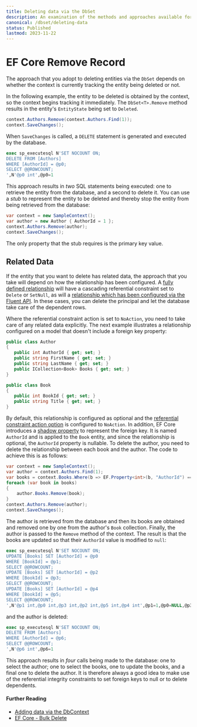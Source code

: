 ```yaml
---
title: Deleting data via the DbSet
description: An examination of the methods and approaches available for deleting data via the Entity Framework Core DbSet API 
canonical: /dbset/deleting-data
status: Published
lastmod: 2023-11-22
---
```


# EF Core Remove Record

The approach that you adopt to deleting entities via the `DbSet` depends on whether the context is currently tracking the entity being deleted or not. 

In the following example, the entity to be deleted is obtained by the context, so the context begins tracking it immediately. The `DbSet<T>.Remove` method results in the entity's `EntityState` being set to `Deleted`. 

```csharp
context.Authors.Remove(context.Authors.Find(1));
context.SaveChanges();
```

When `SaveChanges` is called, a `DELETE` statement is generated and executed by the database.

```sql
exec sp_executesql N'SET NOCOUNT ON;
DELETE FROM [Authors]
WHERE [AuthorId] = @p0;
SELECT @@ROWCOUNT;
',N'@p0 int',@p0=1
```

This approach results in _two_ SQL statements being executed: one to retrieve the entity from the database, and a second to delete it. You can use a _stub_ to represent the entity to be deleted and thereby stop the entity from being retrieved from the database:

```csharp
var context = new SampleContext();
var author = new Author { AuthorId = 1 };
context.Authors.Remove(author);
context.SaveChanges();
```

The only property that the stub requires is the primary key value.

## Related Data

If the entity that you want to delete has related data, the approach that you take will depend on how the relationship has been configured. A [fully defined relationship](/configuration/one-to-many-relationship-configuration#fully-defined-relationship) will have a cascading referential constraint set to  `Delete` or `SetNull`, as will a [relationship which has been configured via the Fluent API](/configuration/one-to-many-relationship-configuration#cascading-referential-integrity-constraints). In these cases, you can delete the principal and let the database take care of the dependent rows.

Where the referential constraint action is set to `NoAction`, you need to take care of any related data explicitly. The next example illustrates a relationship configured on a model that doesn't include a foreign key property:

 ```csharp
public class Author
{
    public int AuthorId { get; set; }
    public string FirstName { get; set; }
    public string LastName { get; set; }
    public ICollection<Book> Books { get; set; }
}

public class Book
{
    public int BookId { get; set; }
    public string Title { get; set; }
}
```

By default, this relationship is configured as optional and the [referential constraint action option](/relationships/referential-constraint-action-options) is configured to `NoAction`. In addition, EF Core introduces a [shadow property](/model/shadow-properties) to represent the foreign key. It is named `AuthorId` and is applied to the `Book` entity, and since the relationship is optional, the `AuthorId` property is nullable. To delete the author, you need to delete the relationship between each book and the author. The code to achieve this is as follows:

```csharp
var context = new SampleContext();
var author = context.Authors.Find(1);
var books = context.Books.Where(b => EF.Property<int>(b, "AuthorId") == 1);
foreach (var book in books)
{
    author.Books.Remove(book);
}
context.Authors.Remove(author);
context.SaveChanges();
```

The author is retrieved from the database and then its books are obtained and removed one by one from the author's `Book` collection. Finally, the author is passed to the `Remove` method of the context. The result is that the books are updated so that their `AuthorId` value is modified to `null`:

```sql
exec sp_executesql N'SET NOCOUNT ON;
UPDATE [Books] SET [AuthorId] = @p0
WHERE [BookId] = @p1;
SELECT @@ROWCOUNT;
UPDATE [Books] SET [AuthorId] = @p2
WHERE [BookId] = @p3;
SELECT @@ROWCOUNT;
UPDATE [Books] SET [AuthorId] = @p4
WHERE [BookId] = @p5;
SELECT @@ROWCOUNT;
',N'@p1 int,@p0 int,@p3 int,@p2 int,@p5 int,@p4 int',@p1=1,@p0=NULL,@p3=2,@p2=NULL,@p5=3,@p4=NULL
```

and the author is deleted:

```sql
exec sp_executesql N'SET NOCOUNT ON;
DELETE FROM [Authors]
WHERE [AuthorId] = @p6;
SELECT @@ROWCOUNT;
',N'@p6 int',@p6=1
```
This approach results in _four_ calls being made to the database: one to select the author; one to select the books, one to update the books, and a final one to delete the author. It is therefore always a good idea to make use of the referential integrity constraints to set foreign keys to null or to delete dependents.

#### Further Reading

- [Adding data via the DbContext](/dbcontext/adding-data)
- [EF Core - Bulk Delete](https://entityframework-extensions.net/bulk-delete)